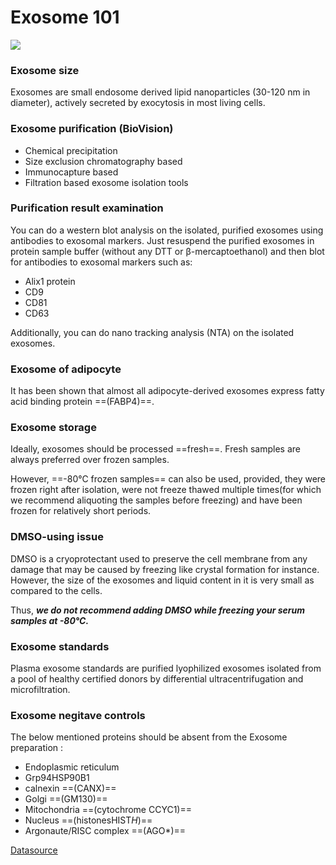 # Exosome 101
![](https://i.imgur.com/Cs5j4bR.png)

### Exosome size
Exosomes are small endosome derived lipid nanoparticles (30-120 nm in diameter), actively secreted by exocytosis in most living cells.

### Exosome purification (BioVision)
- Chemical precipitation
- Size exclusion chromatography based
- Immunocapture based
- Filtration based exosome isolation tools

### Purification result examination
You can do a western blot analysis on the isolated, purified exosomes using antibodies to exosomal markers. Just resuspend the purified exosomes in protein sample buffer (without any DTT or β-mercaptoethanol) and then blot for antibodies to exosomal markers such as: 
- Alix1 protein
- CD9
- CD81
- CD63

Additionally, you can do nano tracking analysis (NTA) on the isolated exosomes.

### Exosome of adipocyte
It has been shown that almost all adipocyte-derived exosomes express fatty acid binding protein ==(FABP4)==.

### Exosome storage
Ideally, exosomes should be processed ==fresh==. Fresh samples are always preferred over frozen samples.

However, ==-80°C frozen samples== can also be used, provided, they were frozen right after isolation, were not freeze thawed multiple times(for which we recommend aliquoting the samples before freezing) and have been frozen for relatively short periods.

### DMSO-using issue
DMSO is a cryoprotectant used to preserve the cell membrane from any damage that may be caused by freezing like crystal formation for instance. However, the size of the exosomes and liquid content in it is very small as compared to the cells.

Thus, **_we do not recommend adding DMSO while freezing your serum samples at -80°C._**

### Exosome standards
Plasma exosome standards are purified lyophilized exosomes isolated from a pool of healthy certified donors by differential ultracentrifugation and microfiltration.

### Exosome negitave controls
The below mentioned proteins should be absent from the Exosome preparation :
- Endoplasmic reticulum
- Grp94HSP90B1
- calnexin ==(CANX)==
- Golgi ==(GM130)==
- Mitochondria ==(cytochrome CCYC1)==
- Nucleus ==(histonesHIST*H*)==
- Argonaute/RISC complex ==(AGO*)==

[Datasource](http://www.journalofextracellµlarvesicles.net/index.php/jev/article/view/26913)
